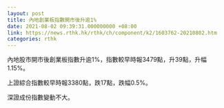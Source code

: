 ```yaml
---
layout: post
title: 內地創業板指數開市後升逾1%
date: 2021-08-02 09:39:31.000000000 +08:00
link: https://news.rthk.hk/rthk/ch/component/k2/1603762-20210802.htm
categories: rthk
---
```


內地股市開市後創業板指數升逾1%，指數較早時報3479點，升39點，升幅1.15%。

上證綜合指數較早時報3380點，跌17點，跌幅0.5%。

深證成份指數變動不大。
